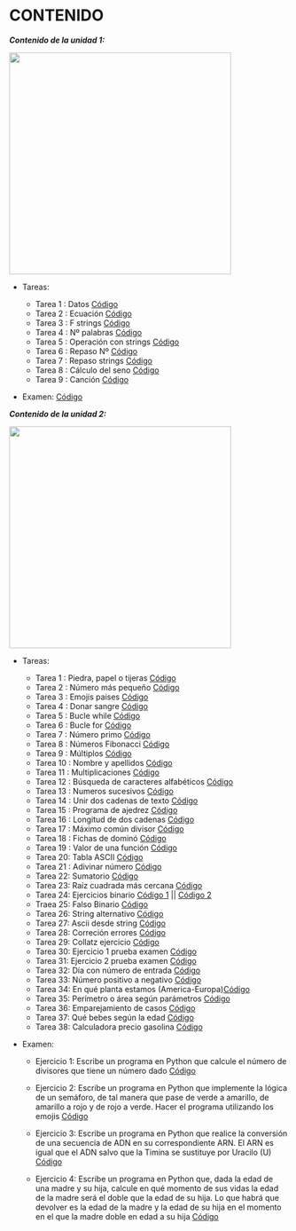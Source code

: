 # **CONTENIDO**
***Contenido de la unidad 1:***  
<div><img src="https://i.ytimg.com/vi/yOc9zVmyyQQ/maxresdefault.jpg" heigh="400" width="400"></div>

- Tareas:
    - Tarea 1 : Datos [Código](UD1/datos.py)
    - Tarea 2 : Ecuación [Código](UD1/ecuacion.py)
    - Tarea 3 : F strings [Código](UD1/fstr.py)
    - Tarea 4 : Nº palabras [Código](UD1/num_words.py)
    - Tarea 5 : Operación con strings [Código](UD1/operation_str.py)
    - Tarea 6 : Repaso Nº [Código](UD1/repaso_num.py)
    - Tarea 7 : Repaso strings [Código](UD1/repaso_str.py)
    - Tarea 8 : Cálculo del seno [Código](UD1/seno.py)
    - Tarea 9 : Canción [Código](UD1/song.py)  

- Examen: [Código](UD1/pop1.py)  

***Contenido de la unidad 2:***  
<div><img src="https://abdatum.com/media/images/bucle-while-python.jpg" heigh="400" width="400"></div>

- Tareas:
    - Tarea 1 : Piedra, papel o tijeras [Código](UD2/hand_game.py)
    - Tarea 2 : Número más pequeño [Código](UD2/minimum_number.py)
    - Tarea 3 : Emojis paises  [Código](UD2/country_emoji.py)
    - Tarea 4 : Donar sangre [Código](UD2/blood_donation.py)
    - Tarea 5 : Bucle while [Código](UD2/multiples3_limit.py)  
    - Tarea 6 : Bucle for [Código](UD2/num_vowels.py)  
    - Tarea 7 : Número primo [Código](UD2/prime.py)  
    - Tarea 8 : Números Fibonacci [Código](UD2/fibonacci.py)  
    - Tarea 9 : Múltiplos [Código](UD2/repaso1.py)  
    - Tarea 10 : Nombre y apellidos [Código](UD2/repaso2.py)  
    - Tarea 11 : Multiplicaciones [Código](UD2/repaso3.py)  
    - Tarea 12 : Búsqueda de caracteres alfabéticos [Código](UD2/repaso4.py)  
    - Tarea 13 : Numeros sucesivos [Código](UD2/repaso5.py)  
    - Tarea 14 : Unir dos cadenas de texto [Código](UD2/repaso6.py)  
    - Tarea 15 : Programa de ajedrez [Código](UD2/repaso7.py)  
    - Tarea 16 : Longitud de dos cadenas [Código](UD2/repaso8.py)  
    - Tarea 17 : Máximo común divisor [Código](UD2/repaso9.py)  
    - Tarea 18 : Fichas de dominó [Código](UD2/repaso10.py)  
    - Tarea 19 : Valor de una función [Código](UD2/repaso11.py)  
    - Tarea 20: Tabla ASCII [Código](UD2/repaso12.py)  
    - Tarea 21 : Adivinar número [Código](UD2/repaso13.py)  
    - Tarea 22: Sumatorio [Código](UD2/summation.py)  
    - Tarea 23: Raíz cuadrada más cercana [Código](UD2/square_number.py)  
    - Tarea 24: Ejercicios binario [Código 1](UD2/binary.py) || [Código 2](UD2/binary_op2.py)  
    - Traea 25: Falso Binario [Código](UD2/fake_binary.py)  
    - Tarea 26: String alternativo [Código](UD2/alternative_case.py)  
    - Tarea 27: Ascii desde string [Código](UD2/ascii_total.py)  
    - Tarea 28: Correción errores [Código](UD2/char_mistake.py)  
    - Tarea 29: Collatz ejercicio [Código](UD2/collatz_conjeture.py)  
    - Tarea 30: Ejercicio 1 prueba examen [Código](UD2/ejer1_pop.py)  
    - Tarea 31: Ejercicio 2 prueba examen [Código](UD2/ejer2_pop.py)
    - Tarea 32: Día con número de entrada [Código](UD2/return_day.py)  
    - Tarea 33: Número positivo a negativo [Código](UD2/return_negative.py)  
    - Tarea 34: En qué planta estamos (America-Europa)[Código](UD2/real_floor.py)  
    - Tarea 35: Perímetro o área según parámetros [Código](UD2/area_perimeter.py)  
    - Tarea 36: Emparejamiento de casos [Código](UD2/same_case.py)  
    - Tarea 37: Qué bebes según la edad [Código](UD2/drink_about.py)  
    - Tarea 38: Calculadora precio gasolina [Código](UD2/fuel_calculator.py)  

- Examen: 
    - Ejercicio 1: Escribe un programa en Python que calcule el número de divisores que tiene un número dado [Código](UD2/ejercicio1.py) 

    - Ejercicio 2: Escribe un programa en Python que implemente la lógica de un semáforo, de tal manera que pase de verde a amarillo, de amarillo a rojo y de rojo a verde. Hacer el programa utilizando los emojis [Código](UD2/ejercicio2.py)  

    - Ejercicio 3: Escribe un programa en Python que realice la conversión de una secuencia de ADN en su correspondiente ARN. El ARN es igual que el ADN salvo que la Timina se sustituye por Uracilo (U) [Código](UD2/ejercicio3.py)  

    - Ejercicio 4: Escribe un programa en Python que, dada la edad de una madre y su hija, calcule en qué momento de sus vidas la edad de la madre será el doble que la edad de su hija. Lo que habrá que devolver es la edad de la madre y la edad de su hija en el momento en el que la madre doble en edad a su hija [Código](UD2/ejercicio4.py)


     


